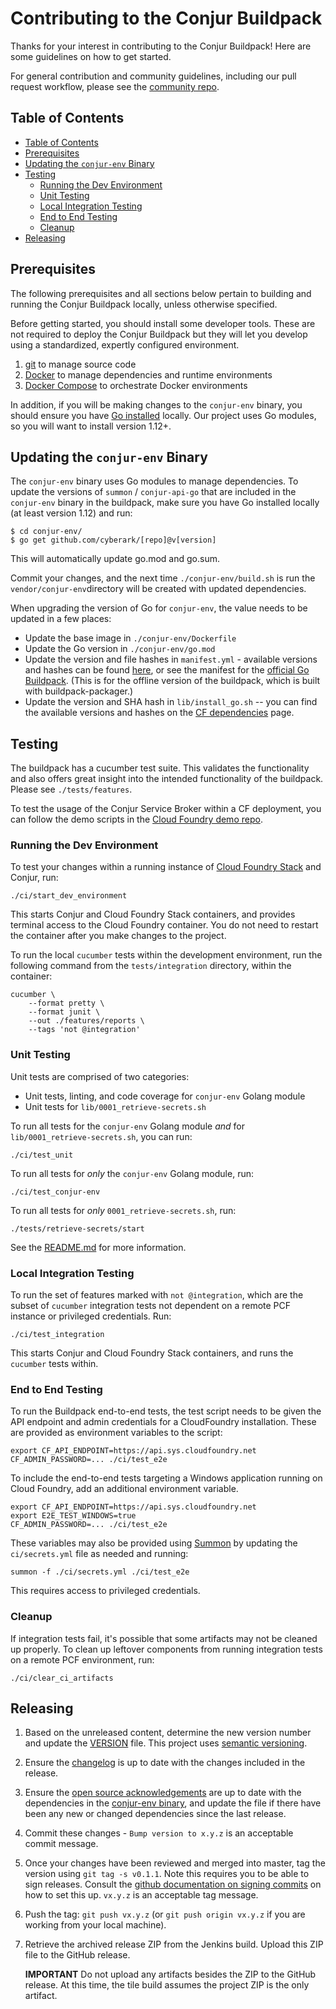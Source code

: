 # Contributing to the Conjur Buildpack

Thanks for your interest in contributing to the Conjur Buildpack! Here
are some guidelines on how to get started.

For general contribution and community guidelines, including our
pull request workflow, please see the [community repo](https://github.com/cyberark/community).

## Table of Contents

* [Table of Contents](#table-of-contents)
* [Prerequisites](#prerequisites)
* [Updating the `conjur-env` Binary](#updating-the-conjur-env-binary)
* [Testing](#testing)
  + [Running the Dev Environment](#running-the-dev-environment)
  + [Unit Testing](#unit-testing)
  + [Local Integration Testing](#local-integration-testing)
  + [End to End Testing](#end-to-end-testing)
  + [Cleanup](#cleanup)
* [Releasing](#releasing)

<!--
Table of contents generated with markdown-toc
http://ecotrust-canada.github.io/markdown-toc/
-->

## Prerequisites

The following prerequisites and all sections below pertain to building and running the Conjur Buildpack locally,
unless otherwise specified.

Before getting started, you should install some developer tools. These are not required to deploy the Conjur Buildpack but they will let you develop using a standardized, expertly configured environment.

1. [git][get-git] to manage source code
2. [Docker][get-docker] to manage dependencies and runtime environments
3. [Docker Compose][get-docker-compose] to orchestrate Docker environments

[get-docker]: https://docs.docker.com/engine/installation
[get-git]: https://git-scm.com/downloads
[get-docker-compose]: https://docs.docker.com/compose/install

In addition, if you will be making changes to the `conjur-env` binary, you should
ensure you have [Go installed](https://golang.org/doc/install#install) locally.
Our project uses Go modules, so you will want to install version 1.12+.

## Updating the `conjur-env` Binary

The `conjur-env` binary uses Go modules to manage dependencies.
To update the versions of `summon` / `conjur-api-go`
that are included in the `conjur-env` binary in the buildpack,
make sure you have Go installed locally (at least version 1.12) and run:

```
$ cd conjur-env/
$ go get github.com/cyberark/[repo]@v[version]
```

This will automatically update go.mod and go.sum.

Commit your changes, and the next time `./conjur-env/build.sh` is run the
`vendor/conjur-env`directory will be created with updated dependencies.

When upgrading the version of Go for `conjur-env`, the value needs to be updated
in a few places:

* Update the base image in `./conjur-env/Dockerfile`
* Update the Go version in `./conjur-env/go.mod`
* Update the version and file hashes in `manifest.yml` - available versions and
  hashes can be found [here][buildpacks], or see the manifest for the
  [official Go Buildpack][go-buildpack]. (This is for the offline version of
  the buildpack, which is built with buildpack-packager.)
* Update the version and SHA hash in `lib/install_go.sh` -- you can
  find the available versions and hashes on the [CF dependencies][deps] page.

[buildpacks]: https://buildpacks.cloudfoundry.org/#/buildpacks/
[go-buildpack]: https://github.com/cloudfoundry/go-buildpack/blob/master/manifest.yml
[deps]: https://buildpacks.cloudfoundry.org/#/dependencies

## Testing

The buildpack has a cucumber test suite. This validates the functionality and
also offers great insight into the intended functionality of the buildpack.
Please see `./tests/features`.

To test the usage of the Conjur Service Broker within a CF deployment, you can
follow the demo scripts in the [Cloud Foundry demo repo](https://github.com/conjurinc/cloudfoundry-conjur-demo).

### Running the Dev Environment

To test your changes within a running instance of [Cloud Foundry Stack](https://docs.cloudfoundry.org/devguide/deploy-apps/stacks.html)
and Conjur, run:

```shell script
./ci/start_dev_environment
```

This starts Conjur and Cloud Foundry Stack containers, and provides terminal
access to the Cloud Foundry container. You do not need to restart the container
after you make changes to the project.

To run the local `cucumber` tests within the development environment, run the following 
command from the `tests/integration` directory, within the container:

```shell script
cucumber \
    --format pretty \
    --format junit \
    --out ./features/reports \
    --tags 'not @integration'
```

### Unit Testing

Unit tests are comprised of two categories:

- Unit tests, linting, and code coverage for `conjur-env` Golang module
- Unit tests for `lib/0001_retrieve-secrets.sh`

To run all tests for the `conjur-env` Golang module *and* for
`lib/0001_retrieve-secrets.sh`, you can run:

```shell script
./ci/test_unit
```

To run all tests for _only_ the `conjur-env` Golang module, run:

```shell script
./ci/test_conjur-env
```

To run all tests for _only_ `0001_retrieve-secrets.sh`, run:

```shell script
./tests/retrieve-secrets/start
```

See the [README.md](tests/retrieve-secrets/README.md) for more information.

### Local Integration Testing

To run the set of features marked with `not @integration`,
which are the subset of `cucumber` integration tests not dependent
on a remote PCF instance or privileged credentials. Run:

```shell script
./ci/test_integration
```

This starts Conjur and Cloud Foundry Stack containers, and 
runs the `cucumber` tests within. 

### End to End Testing

To run the Buildpack end-to-end tests, the test script needs to be given the API
endpoint and admin credentials for a CloudFoundry installation.
These are provided as environment variables to the script:

```shell script
export CF_API_ENDPOINT=https://api.sys.cloudfoundry.net
CF_ADMIN_PASSWORD=... ./ci/test_e2e
```

To include the end-to-end tests targeting a Windows application running
on Cloud Foundry, add an additional environment variable.

```shell script
export CF_API_ENDPOINT=https://api.sys.cloudfoundry.net
export E2E_TEST_WINDOWS=true
CF_ADMIN_PASSWORD=... ./ci/test_e2e
```

These variables may also be provided using [Summon](https://cyberark.github.io/summon/)
by updating the `ci/secrets.yml` file as needed and running:

```shell script
summon -f ./ci/secrets.yml ./ci/test_e2e
```

This requires access to privileged credentials.

### Cleanup

If integration tests fail, it's possible that some artifacts may not
be cleaned up properly. To clean up leftover components from running
integration tests on a remote PCF environment, run:

```shell script
./ci/clear_ci_artifacts
```

## Releasing

1. Based on the unreleased content, determine the new version number and update the [VERSION](VERSION) file. This project uses [semantic versioning](https://semver.org/).
1. Ensure the [changelog](CHANGELOG.md) is up to date with the changes included in the release.
1. Ensure the [open source acknowledgements](NOTICES.txt) are up to date with
   the dependencies in the [conjur-env binary](conjur-env/go.mod), and
   update the file if there have been any new or changed dependencies
   since the last release.
1. Commit these changes - `Bump version to x.y.z` is an acceptable commit message.
1. Once your changes have been reviewed and merged into master, tag the version
   using `git tag -s v0.1.1`. Note this requires you to be  able to sign releases.
   Consult the [github documentation on signing commits](https://help.github.com/articles/signing-commits-with-gpg/)
   on how to set this up. `vx.y.z` is an acceptable tag message.
1. Push the tag: `git push vx.y.z` (or `git push origin vx.y.z` if you are working
   from your local machine).
1. Retrieve the archived release ZIP from the Jenkins build. Upload this ZIP
   file to the GitHub release.

   **IMPORTANT** Do not upload any artifacts besides the ZIP to the GitHub
   release. At this time, the tile build assumes the project ZIP is the only
   artifact.
